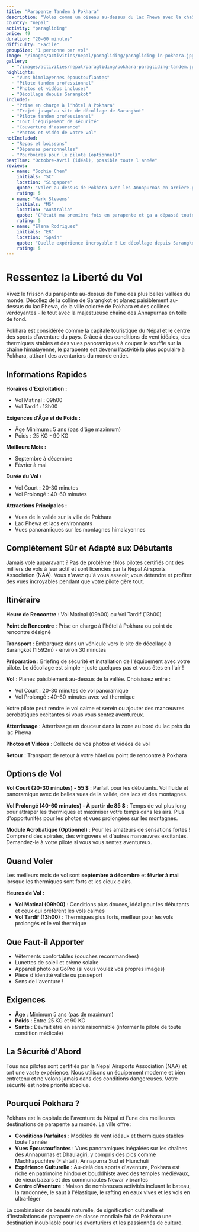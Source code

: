 ```yaml
---
title: "Parapente Tandem à Pokhara"
description: "Volez comme un oiseau au-dessus du lac Phewa avec la chaîne des Annapurnas en toile de fond. Découvrez la capitale de l'aventure du Népal depuis le ciel."
country: "nepal"
activity: "paragliding"
price: 49
duration: "20-60 minutes"
difficulty: "Facile"
groupSize: "1 personne par vol"
image: "/images/activities/nepal/paragliding/paragliding-in-pokhara.jpg"
gallery:
  - "/images/activities/nepal/paragliding/pokhara-paragliding-tandem.jpg"
highlights:
  - "Vues himalayennes époustouflantes"
  - "Pilote tandem professionnel"
  - "Photos et vidéos incluses"
  - "Décollage depuis Sarangkot"
included:
  - "Prise en charge à l'hôtel à Pokhara"
  - "Trajet jusqu'au site de décollage de Sarangkot"
  - "Pilote tandem professionnel"
  - "Tout l'équipement de sécurité"
  - "Couverture d'assurance"
  - "Photos et vidéo de votre vol"
notIncluded:
  - "Repas et boissons"
  - "Dépenses personnelles"
  - "Pourboires pour le pilote (optionnel)"
bestTime: "Octobre-Avril (idéal), possible toute l'année"
reviews:
  - name: "Sophie Chen"
    initials: "SC"
    location: "Singapore"
    quote: "Voler au-dessus de Pokhara avec les Annapurnas en arrière-plan était absolument à couper le souffle ! Biswash était un pilote fantastique - calme, professionnel, et m'a fait sentir complètement en sécurité..."
    rating: 5
  - name: "Mark Stevens"
    initials: "MS"
    location: "Australia"
    quote: "C'était ma première fois en parapente et ça a dépassé toutes mes attentes ! Les vues du lac Phewa et des montagnes étaient incroyables. Équipe professionnelle et expérience fluide..."
    rating: 5
  - name: "Elena Rodriguez"
    initials: "ER"
    location: "Spain"
    quote: "Quelle expérience incroyable ! Le décollage depuis Sarangkot était fluide et le vol était paisible mais exaltant. Les photos et vidéos étaient un bonus sympa. Je recommande vivement..."
    rating: 5
---
```


# Ressentez la Liberté du Vol

Vivez le frisson du parapente au-dessus de l'une des plus belles vallées du monde. Décollez de la colline de Sarangkot et planez paisiblement au-dessus du lac Phewa, de la ville colorée de Pokhara et des collines verdoyantes - le tout avec la majestueuse chaîne des Annapurnas en toile de fond.

Pokhara est considérée comme la capitale touristique du Népal et le centre des sports d'aventure du pays. Grâce à des conditions de vent idéales, des thermiques stables et des vues panoramiques à couper le souffle sur la chaîne himalayenne, le parapente est devenu l'activité la plus populaire à Pokhara, attirant des aventuriers du monde entier.

## Informations Rapides

**Horaires d'Exploitation :**
- Vol Matinal : 09h00
- Vol Tardif : 13h00

**Exigences d'Âge et de Poids :**
- Âge Minimum : 5 ans (pas d'âge maximum)
- Poids : 25 KG - 90 KG

**Meilleurs Mois :**
- Septembre à décembre
- Février à mai

**Durée du Vol :**
- Vol Court : 20-30 minutes
- Vol Prolongé : 40-60 minutes

**Attractions Principales :**
- Vues de la vallée sur la ville de Pokhara
- Lac Phewa et lacs environnants
- Vues panoramiques sur les montagnes himalayennes

## Complètement Sûr et Adapté aux Débutants

Jamais volé auparavant ? Pas de problème ! Nos pilotes certifiés ont des milliers de vols à leur actif et sont licenciés par la Nepal Airsports Association (NAA). Vous n'avez qu'à vous asseoir, vous détendre et profiter des vues incroyables pendant que votre pilote gère tout.

## Itinéraire

**Heure de Rencontre** : Vol Matinal (09h00) ou Vol Tardif (13h00)

**Point de Rencontre** : Prise en charge à l'hôtel à Pokhara ou point de rencontre désigné

**Transport** : Embarquez dans un véhicule vers le site de décollage à Sarangkot (1 592m) - environ 30 minutes

**Préparation** : Briefing de sécurité et installation de l'équipement avec votre pilote. Le décollage est simple - juste quelques pas et vous êtes en l'air !

**Vol** : Planez paisiblement au-dessus de la vallée. Choisissez entre :
- Vol Court : 20-30 minutes de vol panoramique
- Vol Prolongé : 40-60 minutes avec vol thermique

Votre pilote peut rendre le vol calme et serein ou ajouter des manœuvres acrobatiques excitantes si vous vous sentez aventureux.

**Atterrissage** : Atterrissage en douceur dans la zone au bord du lac près du lac Phewa

**Photos et Vidéos** : Collecte de vos photos et vidéos de vol

**Retour** : Transport de retour à votre hôtel ou point de rencontre à Pokhara

## Options de Vol

**Vol Court (20-30 minutes) - 55 $** : Parfait pour les débutants. Vol fluide et panoramique avec de belles vues de la vallée, des lacs et des montagnes.

**Vol Prolongé (40-60 minutes) - À partir de 85 $** : Temps de vol plus long pour attraper les thermiques et maximiser votre temps dans les airs. Plus d'opportunités pour les photos et vues prolongées sur les montagnes.

**Module Acrobatique (Optionnel)** : Pour les amateurs de sensations fortes ! Comprend des spirales, des wingovers et d'autres manœuvres excitantes. Demandez-le à votre pilote si vous vous sentez aventureux.

## Quand Voler

Les meilleurs mois de vol sont **septembre à décembre** et **février à mai** lorsque les thermiques sont forts et les cieux clairs.

**Heures de Vol :**
- **Vol Matinal (09h00)** : Conditions plus douces, idéal pour les débutants et ceux qui préfèrent les vols calmes
- **Vol Tardif (13h00)** : Thermiques plus forts, meilleur pour les vols prolongés et le vol thermique

## Que Faut-il Apporter

- Vêtements confortables (couches recommandées)
- Lunettes de soleil et crème solaire
- Appareil photo ou GoPro (si vous voulez vos propres images)
- Pièce d'identité valide ou passeport
- Sens de l'aventure !

## Exigences

- **Âge** : Minimum 5 ans (pas de maximum)
- **Poids** : Entre 25 KG et 90 KG
- **Santé** : Devrait être en santé raisonnable (informer le pilote de toute condition médicale)

## La Sécurité d'Abord

Tous nos pilotes sont certifiés par la Nepal Airsports Association (NAA) et ont une vaste expérience. Nous utilisons un équipement moderne et bien entretenu et ne volons jamais dans des conditions dangereuses. Votre sécurité est notre priorité absolue.

## Pourquoi Pokhara ?

Pokhara est la capitale de l'aventure du Népal et l'une des meilleures destinations de parapente au monde. La ville offre :

- **Conditions Parfaites** : Modèles de vent idéaux et thermiques stables toute l'année
- **Vues Époustouflantes** : Vues panoramiques inégalées sur les chaînes des Annapurnas et Dhaulagiri, y compris des pics comme Machhapuchhre (Fishtail), Annapurna Sud et Hiunchuli
- **Expérience Culturelle** : Au-delà des sports d'aventure, Pokhara est riche en patrimoine hindou et bouddhiste avec des temples médiévaux, de vieux bazars et des communautés Newar vibrantes
- **Centre d'Aventure** : Maison de nombreuses activités incluant le bateau, la randonnée, le saut à l'élastique, le rafting en eaux vives et les vols en ultra-léger

La combinaison de beauté naturelle, de signification culturelle et d'installations de parapente de classe mondiale fait de Pokhara une destination inoubliable pour les aventuriers et les passionnés de culture.
